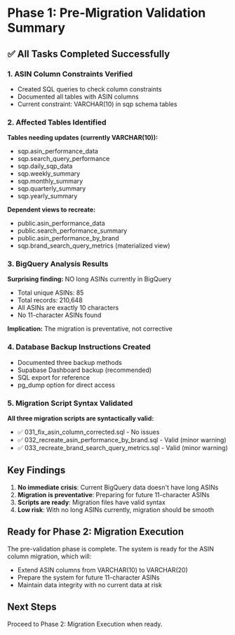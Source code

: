 # Phase 1: Pre-Migration Validation Summary

## ✅ All Tasks Completed Successfully

### 1. ASIN Column Constraints Verified
- Created SQL queries to check column constraints
- Documented all tables with ASIN columns
- Current constraint: VARCHAR(10) in sqp schema tables

### 2. Affected Tables Identified
**Tables needing updates (currently VARCHAR(10)):**
- sqp.asin_performance_data
- sqp.search_query_performance
- sqp.daily_sqp_data
- sqp.weekly_summary
- sqp.monthly_summary
- sqp.quarterly_summary
- sqp.yearly_summary

**Dependent views to recreate:**
- public.asin_performance_data
- public.search_performance_summary
- public.asin_performance_by_brand
- sqp.brand_search_query_metrics (materialized view)

### 3. BigQuery Analysis Results
**Surprising finding:** NO long ASINs currently in BigQuery
- Total unique ASINs: 85
- Total records: 210,648
- All ASINs are exactly 10 characters
- No 11-character ASINs found

**Implication:** The migration is preventative, not corrective

### 4. Database Backup Instructions Created
- Documented three backup methods
- Supabase Dashboard backup (recommended)
- SQL export for reference
- pg_dump option for direct access

### 5. Migration Script Syntax Validated
**All three migration scripts are syntactically valid:**
- ✅ 031_fix_asin_column_corrected.sql - No issues
- ✅ 032_recreate_asin_performance_by_brand.sql - Valid (minor warning)
- ✅ 033_recreate_brand_search_query_metrics.sql - Valid (minor warning)

## Key Findings

1. **No immediate crisis**: Current BigQuery data doesn't have long ASINs
2. **Migration is preventative**: Preparing for future 11-character ASINs
3. **Scripts are ready**: Migration files have valid syntax
4. **Low risk**: With no long ASINs currently, migration should be smooth

## Ready for Phase 2: Migration Execution

The pre-validation phase is complete. The system is ready for the ASIN column migration, which will:
- Extend ASIN columns from VARCHAR(10) to VARCHAR(20)
- Prepare the system for future 11-character ASINs
- Maintain data integrity with no current data at risk

## Next Steps
Proceed to Phase 2: Migration Execution when ready.